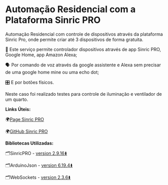 # Automação Residencial com a Plataforma Sinric PRO
Automação Residencial com controle de dispositivos  através da plataforma Sinric Pro, onde permite criar até 3 dispositivos de forma gratuita.

📱 Este serviço permite controlador dispositivos através de app Sinric PRO, Google Home, app Amazon Alexa; 

🗣️ Por comando de voz através da google assistente e Alexa sem precisar de uma google home mine ou uma echo dot; 

🎛️ E por botões físicos.

Neste caso foi realizado testes para controle de iluminação e ventilador de um quarto.

**Links Úteis:**

🌍[Page Sinric PRO](https://sinric.pro/pt-index.html)

🌍[GitHub Sinric PRO](https://github.com/sinricpro/)

**Bibliotecas Utilizadas:**

🗂️SinricPRO - [version 2.9.16⬇️](https://downloads.arduino.cc/libraries/github.com/sinricpro/SinricPro-2.9.16.zip)

🗂️ArduinoJson - [version 6.19.4⬇️](https://downloads.arduino.cc/libraries/github.com/bblanchon/ArduinoJson-6.19.4.zip)

🗂️WebSockets - [version 2.3.6⬇️](https://downloads.arduino.cc/libraries/github.com/Links2004/WebSockets-2.3.6.zip)

